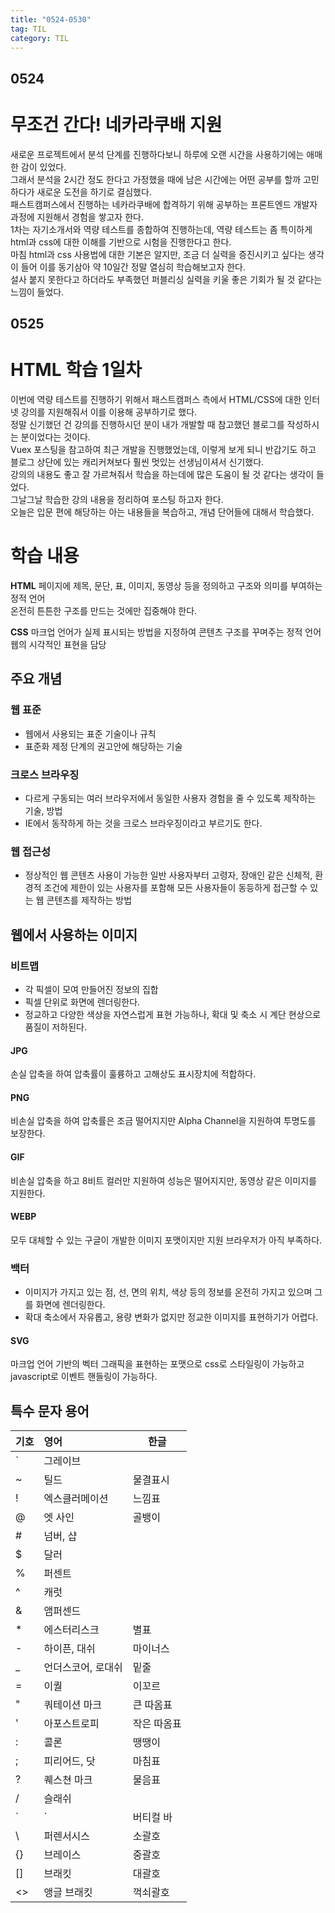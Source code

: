 ```yaml
---
title: "0524-0530"
tag: TIL
category: TIL
---
```

## 0524
# 무조건 간다! 네카라쿠배 지원


새로운 프로젝트에서 분석 단계를 진행하다보니 하루에 오랜 시간을 사용하기에는 애매한 감이 있었다.  
그래서 분석을 2시간 정도 한다고 가정했을 때에 남은 시간에는 어떤 공부를 할까 고민하다가 새로운 도전을 하기로 결심했다.  
패스트캠퍼스에서 진행하는 네카라쿠배에 합격하기 위해 공부하는 프론트엔드 개발자 과정에 지원해서 경험을 쌓고자 한다.  
1차는 자기소개서와 역량 테스트를 종합하여 진행하는데, 역량 테스트는 좀 특이하게 html과 css에 대한 이해를 기반으로 시험을 진행한다고 한다.  
마침 html과 css 사용법에 대한 기본은 알지만, 조금 더 실력을 증진시키고 싶다는 생각이 들어 이를 동기삼아 약 10일간 정말 열심히 학습해보고자 한다.  
설사 붙지 못한다고 하더라도 부족했던 퍼블리싱 실력을 키울 좋은 기회가 될 것 같다는 느낌이 들었다.

## 0525
# HTML 학습 1일차
이번에 역량 테스트를 진행하기 위해서 패스트캠퍼스 측에서 HTML/CSS에 대한 인터넷 강의를 지원해줘서 이를 이용해 공부하기로 했다.  
정말 신기했던 건 강의를 진행하시던 분이 내가 개발할 때 참고했던 블로그를 작성하시는 분이었다는 것이다.  
Vuex 포스팅을 참고하여 최근 개발을 진행했었는데, 이렇게 보게 되니 반갑기도 하고 블로그 상단에 있는 캐리커쳐보다 훨씬 멋있는 선생님이셔서 신기했다.  
강의의 내용도 좋고 잘 가르쳐줘서 학습을 하는데에 많은 도움이 될 것 같다는 생각이 들었다.  
그날그날 학습한 강의 내용을 정리하여 포스팅 하고자 한다.  
오늘은 입문 편에 해당하는 아는 내용들을 복습하고, 개념 단어들에 대해서 학습했다.

# 학습 내용

**HTML**
페이지에 제목, 문단, 표, 이미지, 동영상 등을 정의하고 구조와 의미를 부여하는 정적 언어  
온전히 튼튼한 구조를 만드는 것에만 집중해야 한다.


**CSS**
마크업 언어가 실제 표시되는 방법을 지정하여 콘텐츠 구조를 꾸며주는 정적 언어  
웹의 시각적인 표현을 담당

## 주요 개념
### 웹 표준
* 웹에서 사용되는 표준 기술이나 규칙
* 표준화 제정 단계의 권고안에 해당하는 기술

### 크로스 브라우징
* 다르게 구동되는 여러 브라우저에서 동일한 사용자 경험을 줄 수 있도록 제작하는 기술, 방법
* IE에서 동작하게 하는 것을 크로스 브라우징이라고 부르기도 한다.

### 웹 접근성
* 정상적인 웹 콘텐츠 사용이 가능한 일반 사용자부터 고령자, 장애인 같은 신체적, 환경적 조건에 제한이 있는 사용자를 포함해 모든 사용자들이 동등하게 접근할 수 있는 웹 콘텐츠를 제작하는 방법

## 웹에서 사용하는 이미지
### 비트맵
* 각 픽셀이 모여 만들어진 정보의 집합
* 픽셀 단위로 화면에 렌더링한다.
* 정교하고 다양한 색상을 자연스럽게 표현 가능하나, 확대 및 축소 시 계단 현상으로 품질이 저하된다.

#### JPG
손실 압축을 하여 압축률이 훌륭하고 고해상도 표시장치에 적합하다.

#### PNG
비손실 압축을 하여 압축률은 조금 떨어지지만 Alpha Channel을 지원하여 투명도를 보장한다.

#### GIF
비손실 압축을 하고 8비트 컬러만 지원하여 성능은 떨어지지만, 동영상 같은 이미지를 지원한다.

#### WEBP
모두 대체할 수 있는 구글이 개발한 이미지 포맷이지만 지원 브라우저가 아직 부족하다.

### 백터
* 이미지가 가지고 있는 점, 선, 면의 위치, 색상 등의 정보를 온전히 가지고 있으며 그를 화면에 렌더링한다.
* 확대 축소에서 자유롭고, 용량 변화가 없지만 정교한 이미지를 표현하기가 어렵다.

#### SVG
마크업 언어 기반의 벡터 그래픽을 표현하는 포맷으로 css로 스타일링이 가능하고 javascript로 이벤트 핸들링이 가능하다.

## 특수 문자 용어


| 기호 | 영어 | 한글 |  
|:--------|:--------|--------|    
|`		|	그레이브		  |
|~		|	틸드					 | 물결표시
|!		|	엑스클러메이션	|   느낌표
|@		|	엣 사인				   |골뱅이
|#		|	넘버, 샵					|
|$		|	달러          |
|%		|	퍼센트          |
|^		|	캐럿        |
|&		|	앰퍼센드      |
|*		|	에스터리스크	|		 별표
|-		|	하이픈, 대쉬	|		마이너스
|_		|	언더스코어, 로대쉬|	밑줄
|=		|	이퀄					  |이꼬르
|"		|	쿼테이션 마크		|	 큰 따옴표
|'		|	아포스트로피		|	 작은 따옴표
|:		|	콜론					  |땡땡이
|;		| 피리어드, 닷		|	마침표
|?		|	퀘스쳔 마크			 | 물음표
|/		|	슬래쉬|
|`|`		|	버티컬 바|
|\		| 퍼렌서시스	|		소괄호
|{}		| 브레이스		|	 중괄호
|[]		| 브래킷			|	 대괄호
|<>		| 앵글 브래킷	|		꺽쇠괄호|



